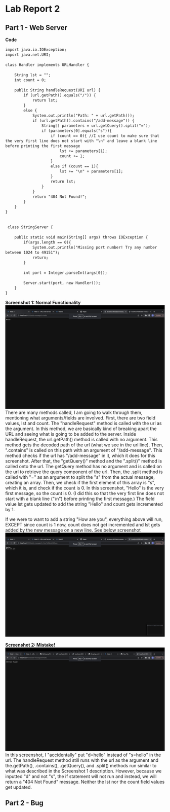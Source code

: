 # Lab Report 2
## Part 1 - Web Server

**Code**
```
import java.io.IOException;
import java.net.URI;

class Handler implements URLHandler {

    String lst = "";
    int count = 0;

    public String handleRequest(URI url) {
        if (url.getPath().equals("/")) {
            return lst;
        }
        else {
            System.out.println("Path: " + url.getPath());
            if (url.getPath().contains("/add-message")) {
                String[] parameters = url.getQuery().split("=");
                if (parameters[0].equals("s")){
                    if (count == 0){ //I use count to make sure that the very first line does not start with "\n" and leave a blank line before printing the first message
                        lst += parameters[1];
                        count += 1;
                    }
                    else if (count == 1){
                        lst += "\n" + parameters[1];
                    }
                    return lst;
                }   
            }
            return "404 Not Found!";
        }
    }
}


 class StringServer {
  
    public static void main(String[] args) throws IOException {
        if(args.length == 0){
            System.out.println("Missing port number! Try any number between 1024 to 49151");
            return;
        }

        int port = Integer.parseInt(args[0]);

        Server.start(port, new Handler());
    }
}
```

**Screenshot 1: Normal Functionality**
![Image](H.png)
There are many methods called, I am going to walk through them, mentioning what arguments/fields are involved. First, there are two field values, lst and count. The "handleRequest" method is called with the url
as the argument. In this method, we are basically kind of breaking apart the URL and seeing what is going to be added to the server. Inside handleRequest, the url.getPath() method is called with no argument. 
This method gets the decoded path of the url (what we see in the url line). Then, ".contains" is called on this path with an argument of "/add-message". This method checks if the url has "/add-message" in it, which it does for this screenshot.
After that, the "getQuery()" method and the ".split()" method is called onto the url. The getQuery method has no argument and is called on the url to retrieve the query component of the url. Then, the .split method is called with "=" as an argument to split the "s" from the actual message, creating an array.
Then, we check if the first element of this array is "s", which it is, and check if the count is 0. In this screenshot, "Hello" is the very first message, so the count is 0. (I did this so that the very first line does not start with a blank line ("\n") before printing the first message.) The field value lst gets updated to add the string "Hello" and count gets incremented by 1.
  
If we were to want to add a string "How are you", everything above will run, EXCEPT since count is 1 now, count does not get incremented and lst gets added by the new message on a new line. See below screenshot
![Image](HHAY.png)


**Screenshot 2: Mistake!**
![Image](404Notfound.png)
In this screenshot, I "accidentally" put "d=hello" instead of "s=hello" in the url. The handleRequest method still runs with the url as the argument and the.getPath(), .contains(), .getQuery(), and .split() methods run similar to what was described in the Screenshot 1 description. However, because we inputted "d" and not "s", the if statement will not run and instead, we will return a "404 Not Found" message. Neither the lst nor the count field values get updated.


## Part 2 - Bug
